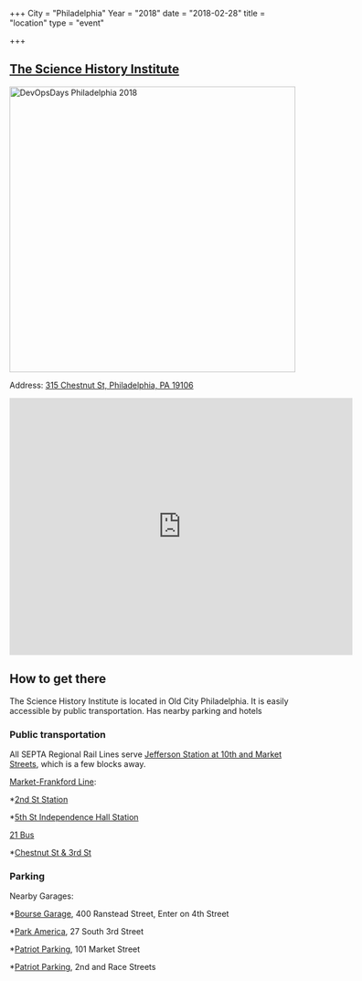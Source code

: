 +++
City = "Philadelphia"
Year = "2018"
date = "2018-02-28"
title = "location"
type = "event"

+++

## [The Science History Institute](https://www.sciencehistory.org/)

<img width="500px" alt="DevOpsDays Philadelphia 2018" src="/events/2018-philadelphia/location/chf.jpg"/>

Address: <a href="https://goo.gl/maps/uj3z6J7s2k62">315 Chestnut St, Philadelphia, PA 19106</a>

<iframe src="https://www.google.com/maps/embed?pb=!1m18!1m12!1m3!1d3058.6584877310434!2d-75.14863168446004!3d39.949028091874375!2m3!1f0!2f0!3f0!3m2!1i1024!2i768!4f13.1!3m3!1m2!1s0x89c6c884f0010fd7%3A0x9fdd2fbe5d2744d3!2sScience+History+Institute!5e0!3m2!1sen!2sus!4v1538159855904" width="600" height="450" frameborder="0" style="border:0" allowfullscreen></iframe>

## How to get there
The Science History Institute is located in Old City Philadelphia. It is easily accessible by public transportation. Has nearby parking and hotels

### Public transportation
All SEPTA Regional Rail Lines serve [Jefferson Station at 10th and Market Streets](https://goo.gl/maps/GxCfa9eLr212), which is a few blocks away.

[Market-Frankford Line](http://www.septa.org/service/mfl/):

*[2nd St Station](https://goo.gl/maps/J24WC6KdooH2)

*[5th St Independence Hall Station](https://goo.gl/maps/5urdF8zU1m72)

[21 Bus](http://www.septa.org/maps/bus/pdf/021.pdf)

*[Chestnut St & 3rd St](https://goo.gl/maps/CynMWzpNnnF2)

### Parking

Nearby Garages:

*[Bourse Garage](https://goo.gl/maps/hDRYiEtDc8Q2), 400 Ranstead Street, Enter on 4th Street

*[Park America](http://www.parkamerica.net/), 27 South 3rd Street

*[Patriot Parking](http://www.patriotparking.com/find-parking/101-market-street-market-street-garage/), 101 Market Street

*[Patriot Parking](http://www.patriotparking.com/find-parking/2nd-race-streets-bridge-lot/), 2nd and Race Streets
